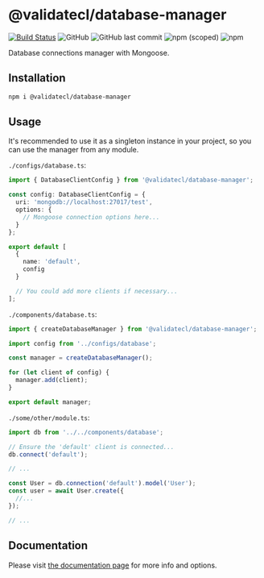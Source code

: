 # @validatecl/database-manager

[![Build Status](https://travis-ci.org/validatecl/database-manager.svg?branch=main)](https://travis-ci.org/validatecl/database-manager)
![GitHub](https://img.shields.io/github/license/validatecl/database-manager)
![GitHub last commit](https://img.shields.io/github/last-commit/validatecl/database-manager)
![npm (scoped)](https://img.shields.io/npm/v/@validatecl/database-manager)
![npm](https://img.shields.io/npm/dw/@validatecl/database-manager)

Database connections manager with Mongoose.

## Installation

```sh
npm i @validatecl/database-manager
```

## Usage

It's recommended to use it as a singleton instance in your project, so you can use the manager from any module.

`./configs/database.ts`:

```ts
import { DatabaseClientConfig } from '@validatecl/database-manager';

const config: DatabaseClientConfig = {
  uri: 'mongodb://localhost:27017/test',
  options: {
    // Mongoose connection options here...
  }
};

export default [
  {
    name: 'default',
    config
  }

  // You could add more clients if necessary...
];
```

`./components/database.ts`:

```ts
import { createDatabaseManager } from '@validatecl/database-manager';

import config from '../configs/database';

const manager = createDatabaseManager();

for (let client of config) {
  manager.add(client);
}

export default manager;
```

`./some/other/module.ts`:

```ts
import db from '../../components/database';

// Ensure the 'default' client is connected...
db.connect('default');

// ...

const User = db.connection('default').model('User');
const user = await User.create({
  //...
});

// ...
```

## Documentation

Please visit [the documentation page](https://validatecl.github.io/database-manager/) for more info and options.
